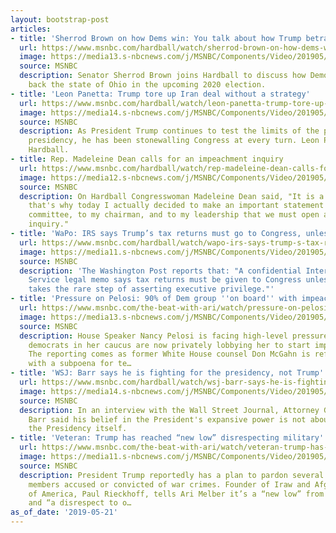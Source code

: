 ```yaml
---
layout: bootstrap-post
articles:
- title: 'Sherrod Brown on how Dems win: You talk about how Trump betrayed workers'
  url: https://www.msnbc.com/hardball/watch/sherrod-brown-on-how-dems-win-you-talk-about-how-trump-betrayed-workers-60076101855
  image: https://media13.s-nbcnews.com/j/MSNBC/Components/Video/201905/n_hardball_brown_190521_1920x1080.nbcnews-fp-1200-630.jpg
  source: MSNBC
  description: Senator Sherrod Brown joins Hardball to discuss how Democrats can win
    back the state of Ohio in the upcoming 2020 election.
- title: 'Leon Panetta: Trump tore up Iran deal without a strategy'
  url: https://www.msnbc.com/hardball/watch/leon-panetta-trump-tore-up-iran-deal-without-a-strategy-60076101625
  image: https://media14.s-nbcnews.com/j/MSNBC/Components/Video/201905/n_hardball_panetta_190521_1558483091518.nbcnews-fp-1200-630.jpg
  source: MSNBC
  description: As President Trump continues to test the limits of the power of his
    presidency, he has been stonewalling Congress at every turn. Leon Panetta joins
    Hardball.
- title: Rep. Madeleine Dean calls for an impeachment inquiry
  url: https://www.msnbc.com/hardball/watch/rep-madeleine-dean-calls-for-an-impeachment-inquiry-60074053564
  image: https://media12.s-nbcnews.com/j/MSNBC/Components/Video/201905/n_hardball_dean1_190521_1920x1080.nbcnews-fp-1200-630.jpg
  source: MSNBC
  description: On Hardball Congresswoman Madeleine Dean said, "It is a grave day and
    that's why today I actually decided to make an important statement to both my
    committee, to my chairman, and to my leadership that we must open an impeachment
    inquiry."
- title: 'WaPo: IRS says Trump’s tax returns must go to Congress, unless...'
  url: https://www.msnbc.com/hardball/watch/wapo-irs-says-trump-s-tax-returns-must-go-to-congress-unless-president-uses-executive-privilege-60074053668
  image: https://media11.s-nbcnews.com/j/MSNBC/Components/Video/201905/n_hardball_curbelo_190521_1920x1080.nbcnews-fp-1200-630.jpg
  source: MSNBC
  description: 'The Washington Post reports that: "A confidential Internal Revenue
    Service legal memo says tax returns must be given to Congress unless the president
    takes the rare step of asserting executive privilege."'
- title: 'Pressure on Pelosi: 90% of Dem group ''on board'' with impeachment'
  url: https://www.msnbc.com/the-beat-with-ari/watch/pressure-on-pelosi-90-of-dem-group-on-board-with-impeachment-60072517889
  image: https://media13.s-nbcnews.com/j/MSNBC/Components/Video/201905/n_ari_ablock_190521_1920x1080.nbcnews-fp-1200-630.jpg
  source: MSNBC
  description: House Speaker Nancy Pelosi is facing high-level pressure as some top
    democrats in her caucus are now privately lobbying her to start impeachment hearings.
    The reporting comes as former White House counsel Don McGahn is refuses to comply
    with a subpoena for te…
- title: 'WSJ: Barr says he is fighting for the presidency, not Trump'
  url: https://www.msnbc.com/hardball/watch/wsj-barr-says-he-is-fighting-for-the-presidency-not-trump-60070981968
  image: https://media14.s-nbcnews.com/j/MSNBC/Components/Video/201905/n_hardball_edwards_190521_1920x1080.nbcnews-fp-1200-630.jpg
  source: MSNBC
  description: In an interview with the Wall Street Journal, Attorney General William
    Barr said his belief in the President's expansive power is not about Trump, but
    the Presidency itself.
- title: 'Veteran: Trump has reached “new low” disrespecting military'
  url: https://www.msnbc.com/the-beat-with-ari/watch/veteran-trump-has-reached-new-low-disrespecting-military-60070981924
  image: https://media11.s-nbcnews.com/j/MSNBC/Components/Video/201905/n_ari_pardons_190521_1920x1080.nbcnews-fp-1200-630.jpg
  source: MSNBC
  description: President Trump reportedly has a plan to pardon several U.S. service
    members accused or convicted of war crimes. Founder of Iraw and Afghanistan Veterans
    of America, Paul Rieckhoff, tells Ari Melber it’s a “new low” from President Trump
    and “a disrespect to o…
as_of_date: '2019-05-21'
---
```


